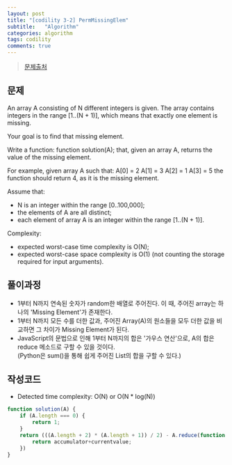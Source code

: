 ```yaml
---
layout: post
title: "[codility 3-2] PermMissingElem"
subtitle:   "Algorithm"
categories: algorithm
tags: codility
comments: true
---
```


> [문제출처](https://app.codility.com/programmers/lessons/3-time_complexity/perm_missing_elem/)

## 문제

An array A consisting of N different integers is given. The array contains integers in the range [1..(N + 1)], which means that exactly one element is missing.

Your goal is to find that missing element.

Write a function:
    function solution(A);
that, given an array A, returns the value of the missing element.

For example, given array A such that:
  A[0] = 2
  A[1] = 3
  A[2] = 1
  A[3] = 5
the function should return 4, as it is the missing element.

Assume that:
 * N is an integer within the range [0..100,000];
 * the elements of A are all distinct;
 * each element of array A is an integer within the range [1..(N + 1)].

Complexity:
 * expected worst-case time complexity is O(N);
 * expected worst-case space complexity is O(1) (not counting the storage required for input arguments).


## 풀이과정
* 1부터 N까지 연속된 숫자가 random한 배열로 주어진다. 이 때, 주어진 array는 하나의 'Missing Element'가 존재한다.
* 1부터 N까지 모든 수를 더한 값과, 주어진 Array(A)의 원소들을 모두 더한 값을 비교하면 그 차이가 Missing Element가 된다.
* JavaScript의 문법으로 인해 1부터 N까지의 합은 '가우스 연산'으로, A의 합은 reduce 메소드로 구할 수 있을 것이다.<br/>
  (Python은 sum()을 통해 쉽게 주어진 List의 합을 구할 수 있다.)

## 작성코드
- Detected time complexity: O(N) or O(N * log(N))

```javascript
function solution(A) {
    if (A.length === 0) {
        return 1;
    }
    return (((A.length + 2) * (A.length + 1)) / 2) - A.reduce(function(accumulator, currentvalue) {
        return accumulator+currentvalue;
    })
}
```
